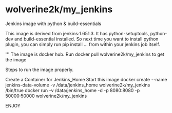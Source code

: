 # wolverine2k/my_jenkins
Jenkins image with python &amp; build-essentials

This image is derived from jenkins:1.651.3. It has python-setuptools, python-dev and build-essential installed. So next time you want to install python plugin, you can simply run pip install ... from within your jenkins job itself.

''' The image is docker hub. Run docker pull wolverine2k/my_jenkins to get the image

Steps to run the image properly.

Create a Container for Jenkins_Home
Start this image
docker create --name jenkins-data-volume -v /data/jenkins_home wolverine2k/my_jenkins /bin/true
docker run -v /data/jenkins_home -d -p 8080:8080 -p 50000:50000 wolverine2k/my_jenkins

ENJOY
